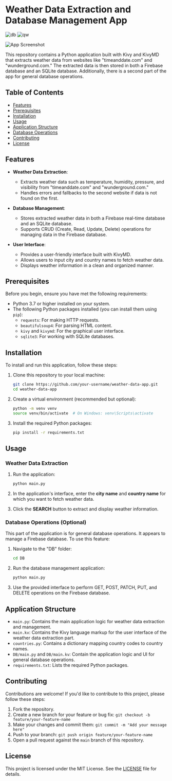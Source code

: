 
# Weather Data Extraction and Database Management App
![db](https://github.com/MohamedMrj/Weather-Data-Extraction/assets/113178714/5e18886c-c093-4695-bbfe-dca71c89e831)
![qw](https://github.com/MohamedMrj/Weather-Data-Extraction/assets/113178714/d5aecde0-e3a6-41eb-a594-576e325e05ce)

![App Screenshot](screenshot.png) <!-- Replace with an actual screenshot of your app -->

This repository contains a Python application built with Kivy and KivyMD that extracts weather data from websites like "timeanddate.com" and "wunderground.com." The extracted data is then stored in both a Firebase database and an SQLite database. Additionally, there is a second part of the app for general database operations.

## Table of Contents

- [Features](#features)
- [Prerequisites](#prerequisites)
- [Installation](#installation)
- [Usage](#usage)
- [Application Structure](#application-structure)
- [Database Operations](#database-operations)
- [Contributing](#contributing)
- [License](#license)

## Features

- **Weather Data Extraction**:
  - Extracts weather data such as temperature, humidity, pressure, and visibility from "timeanddate.com" and "wunderground.com."
  - Handles errors and fallbacks to the second website if data is not found on the first.

- **Database Management**:
  - Stores extracted weather data in both a Firebase real-time database and an SQLite database.
  - Supports CRUD (Create, Read, Update, Delete) operations for managing data in the Firebase database.

- **User Interface**:
  - Provides a user-friendly interface built with KivyMD.
  - Allows users to input city and country names to fetch weather data.
  - Displays weather information in a clean and organized manner.

## Prerequisites

Before you begin, ensure you have met the following requirements:

- Python 3.7 or higher installed on your system.
- The following Python packages installed (you can install them using `pip`):
  - `requests`: For making HTTP requests.
  - `beautifulsoup4`: For parsing HTML content.
  - `kivy` and `kivymd`: For the graphical user interface.
  - `sqlite3`: For working with SQLite databases.

## Installation

To install and run this application, follow these steps:

1. Clone this repository to your local machine:

   ```bash
   git clone https://github.com/your-username/weather-data-app.git
   cd weather-data-app
   ```

2. Create a virtual environment (recommended but optional):

   ```bash
   python -m venv venv
   source venv/bin/activate  # On Windows: venv\Scripts\activate
   ```

3. Install the required Python packages:

   ```bash
   pip install -r requirements.txt
   ```

## Usage

### Weather Data Extraction

1. Run the application:

   ```bash
   python main.py
   ```

2. In the application's interface, enter the **city name** and **country name** for which you want to fetch weather data.

3. Click the **SEARCH** button to extract and display weather information.

### Database Operations (Optional)

This part of the application is for general database operations. It appears to manage a Firebase database. To use this feature:

1. Navigate to the "DB" folder:

   ```bash
   cd DB
   ```

2. Run the database management application:

   ```bash
   python main.py
   ```

3. Use the provided interface to perform GET, POST, PATCH, PUT, and DELETE operations on the Firebase database.

## Application Structure

- `main.py`: Contains the main application logic for weather data extraction and management.
- `main.kv`: Contains the Kivy language markup for the user interface of the weather data extraction part.
- `countries.py`: Contains a dictionary mapping country codes to country names.
- `DB/main.py` and `DB/main.kv`: Contain the application logic and UI for general database operations.
- `requirements.txt`: Lists the required Python packages.

## Contributing

Contributions are welcome! If you'd like to contribute to this project, please follow these steps:

1. Fork the repository.
2. Create a new branch for your feature or bug fix: `git checkout -b feature/your-feature-name`
3. Make your changes and commit them: `git commit -m "Add your message here"`
4. Push to your branch: `git push origin feature/your-feature-name`
5. Open a pull request against the `main` branch of this repository.

## License

This project is licensed under the MIT License. See the [LICENSE](LICENSE) file for details.
